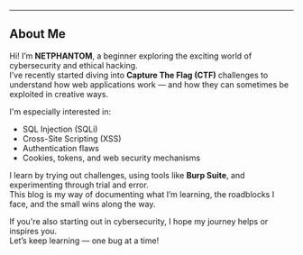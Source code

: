 ---

## About Me

Hi! I’m **NETPHANTOM**, a beginner exploring the exciting world of cybersecurity and ethical hacking.  
I’ve recently started diving into **Capture The Flag (CTF)** challenges to understand how web applications work — and how they can sometimes be exploited in creative ways.

I'm especially interested in:
- SQL Injection (SQLi)
- Cross-Site Scripting (XSS)
- Authentication flaws
- Cookies, tokens, and web security mechanisms

I learn by trying out challenges, using tools like **Burp Suite**, and experimenting through trial and error.  
This blog is my way of documenting what I’m learning, the roadblocks I face, and the small wins along the way.

If you're also starting out in cybersecurity, I hope my journey helps or inspires you.  
Let’s keep learning — one bug at a time!
